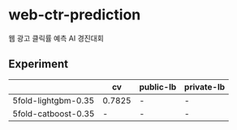 # web-ctr-prediction
웹 광고 클릭률 예측 AI 경진대회
## Experiment
||cv|public-lb|private-lb|
|-----|--|---------|----------|
|5fold-lightgbm-0.35|0.7825|-|-|
|5fold-catboost-0.35|-|-|-|

